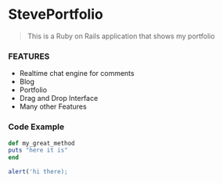 # StevePortfolio
> This is a Ruby on Rails application that shows my portfolio
### FEATURES

- Realtime chat engine for comments
- Blog
- Portfolio
- Drag and Drop Interface
- Many other Features

### Code Example
```ruby
def my_great_method
puts "here it is"
end
```

```javascript
alert('hi there);
```
